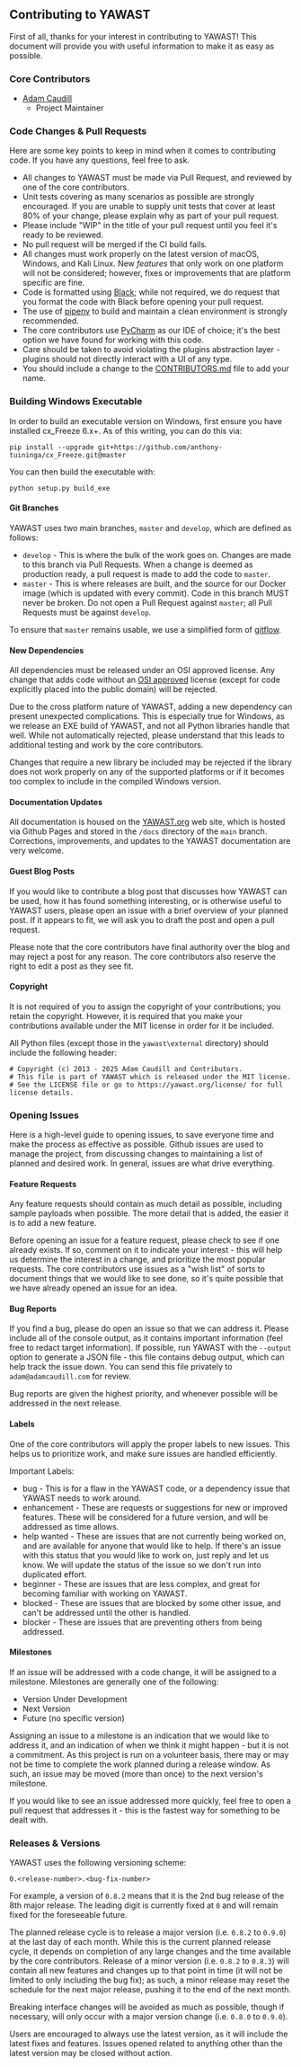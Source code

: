 ## Contributing to YAWAST

First of all, thanks for your interest in contributing to YAWAST! This document will provide you with useful information to make it as easy as possible.

### Core Contributors

* [Adam Caudill](https://github.com/adamcaudill)
  * Project Maintainer

### Code Changes & Pull Requests

Here are some key points to keep in mind when it comes to contributing code. If you have any questions, feel free to ask.

* All changes to YAWAST must be made via Pull Request, and reviewed by one of the core contributors.
* Unit tests covering as many scenarios as possible are strongly encouraged. If you are unable to supply unit tests that cover at least 80% of your change, please explain why as part of your pull request.
* Please include "WIP" in the title of your pull request until you feel it's ready to be reviewed.
* No pull request will be merged if the CI build fails.
* All changes must work properly on the latest version of macOS, Windows, and Kali Linux. New *features* that only work on one platform will not be considered; however, fixes or improvements that are platform specific are fine.
* Code is formatted using [Black](https://github.com/psf/black); while not required, we do request that you format the code with Black before opening your pull request.
* The use of [pipenv](https://docs.pipenv.org/en/latest/) to build and maintain a clean environment is strongly recommended.
* The core contributors use [PyCharm](https://www.jetbrains.com/pycharm/) as our IDE of choice; it's the best option we have found for working with this code.
* Care should be taken to avoid violating the plugins abstraction layer - plugins should not directly interact with a UI of any type.
* You should include a change to the [CONTRIBUTORS.md](https://github.com/Numorian/yawast-ng/blob/main/CONTRIBUTORS.md) file to add your name.

### Building Windows Executable

In order to build an executable version on Windows, first ensure you have installed cx_Freeze 6.x+. As of this writing, you can do this via:

```
pip install --upgrade git+https://github.com/anthony-tuininga/cx_Freeze.git@master
```

You can then build the executable with:

```
python setup.py build_exe
```

#### Git Branches

YAWAST uses two main branches, `master` and `develop`, which are defined as follows:

* `develop` - This is where the bulk of the work goes on. Changes are made to this branch via Pull Requests. When a change is deemed as production ready, a pull request is made to add the code to `master`.
* `master` - This is where releases are built, and the source for our Docker image (which is updated with every commit). Code in this branch MUST never be broken. Do not open a Pull Request against `master`; all Pull Requests must be against `develop`.

To ensure that `master` remains usable, we use a simplified form of [gitflow](https://nvie.com/posts/a-successful-git-branching-model/).

#### New Dependencies

All dependencies must be released under an OSI approved license. Any change that adds code without an [OSI approved](https://opensource.org/licenses/alphabetical) license (except for code explicitly placed into the public domain) will be rejected.

Due to the cross platform nature of YAWAST, adding a new dependency can present unexpected complications. This is especially true for Windows, as we release an EXE build of YAWAST, and not all Python libraries handle that well. While not automatically rejected, please understand that this leads to additional testing and work by the core contributors.

Changes that require a new library be included may be rejected if the library does not work properly on any of the supported platforms or if it becomes too complex to include in the compiled Windows version.

#### Documentation Updates

All documentation is housed on the [YAWAST.org](https://yawast.org/) web site, which is hosted via Github Pages and stored in the `/docs` directory of the `main` branch. Corrections, improvements, and updates to the YAWAST documentation are very welcome.

#### Guest Blog Posts

If you would like to contribute a blog post that discusses how YAWAST can be used, how it has found something interesting, or is otherwise useful to YAWAST users, please open an issue with a brief overview of your planned post. If it appears to fit, we will ask you to draft the post and open a pull request.

Please note that the core contributors have final authority over the blog and may reject a post for any reason. The core contributors also reserve the right to edit a post as they see fit.

#### Copyright

It is not required of you to assign the copyright of your contributions; you retain the copyright. However, it is required that you make your contributions available under the MIT license in order for it be included.

All Python files (except those in the `yawast\external` directory) should include the following header:

```
# Copyright (c) 2013 - 2025 Adam Caudill and Contributors.
# This file is part of YAWAST which is released under the MIT license.
# See the LICENSE file or go to https://yawast.org/license/ for full license details.
```

### Opening Issues

Here is a high-level guide to opening issues, to save everyone time and make the process as effective as possible. Github issues are used to manage the project, from discussing changes to maintaining a list of planned and desired work. In general, issues are what drive everything.

#### Feature Requests

Any feature requests should contain as much detail as possible, including sample payloads when possible. The more detail that is added, the easier it is to add a new feature.

Before opening an issue for a feature request, please check to see if one already exists. If so, comment on it to indicate your interest - this will help us determine the interest in a change, and prioritize the most popular requests. The core contributors use issues as a "wish list" of sorts to document things that we would like to see done, so it's quite possible that we have already opened an issue for an idea.

#### Bug Reports

If you find a bug, please do open an issue so that we can address it. Please include all of the console output, as it contains important information (feel free to redact target information). If possible, run YAWAST with the `--output` option to generate a JSON file - this file contains debug output, which can help track the issue down. You can send this file privately to `adam@adamcaudill.com` for review.

Bug reports are given the highest priority, and whenever possible will be addressed in the next release.

#### Labels

One of the core contributors will apply the proper labels to new issues. This helps us to prioritize work, and make sure issues are handled efficiently.

Important Labels:

* bug - This is for a flaw in the YAWAST code, or a dependency issue that YAWAST needs to work around.
* enhancement - These are requests or suggestions for new or improved features. These will be considered for a future version, and will be addressed as time allows.
* help wanted - These are issues that are not currently being worked on, and are available for anyone that would like to help. If there's an issue with this status that you would like to work on, just reply and let us know. We will update the status of the issue so we don't run into duplicated effort.
* beginner - These are issues that are less complex, and great for becoming familiar with working on YAWAST.
* blocked - These are issues that are blocked by some other issue, and can't be addressed until the other is handled.
* blocker - These are issues that are preventing others from being addressed.

#### Milestones

If an issue will be addressed with a code change, it will be assigned to a milestone. Milestones are generally one of the following:

* Version Under Development
* Next Version
* Future (no specific version)

Assigning an issue to a milestone is an indication that we would like to address it, and an indication of when we think it might happen - but it is not a commitment. As this project is run on a volunteer basis, there may or may not be time to complete the work planned during a release window. As such, an issue may be moved (more than once) to the next version's milestone.

If you would like to see an issue addressed more quickly, feel free to open a pull request that addresses it - this is the fastest way for something to be dealt with.

### Releases & Versions

YAWAST uses the following versioning scheme:

`0.<release-number>.<bug-fix-number>`

For example, a version of `0.8.2` means that it is the 2nd bug release of the 8th major release. The leading digit is currently fixed at `0` and will remain fixed for the foreseeable future. 

The planned release cycle is to release a major version (i.e. `0.8.2` to `0.9.0`) at the last day of each month. While this is the current planned release cycle, it depends on completion of any large changes and the time available by the core contributors. Release of a minor version (i.e. `0.8.2` to `0.8.3`) will contain all new features and changes up to that point in time (it will not be limited to only including the bug fix); as such, a minor release may reset the schedule for the next major release, pushing it to the end of the next month.

Breaking interface changes will be avoided as much as possible, though if necessary, will only occur with a major version change (i.e. `0.8.0` to `0.9.0`).

Users are encouraged to always use the latest version, as it will include the latest fixes and features. Issues opened related to anything other than the latest version may be closed without action. 
